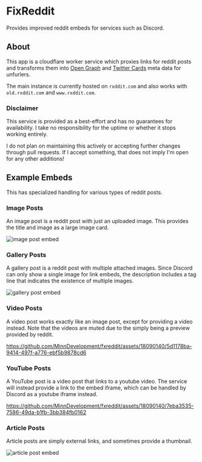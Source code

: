 [image-post-embed]: https://raw.githubusercontent.com/MinnDevelopment/fxreddit/master/assets/image-post-embed.png
[gallery-post-embed]: https://raw.githubusercontent.com/MinnDevelopment/fxreddit/master/assets/gallery-post-embed.png
[video-post-embed]: https://raw.githubusercontent.com/MinnDevelopment/fxreddit/master/assets/video-post-embed.mp4
[youtube-post-embed]: https://raw.githubusercontent.com/MinnDevelopment/fxreddit/master/assets/youtube-post-embed.mp4
[article-post-embed]: https://raw.githubusercontent.com/MinnDevelopment/fxreddit/master/assets/article-post-embed.png

# FixReddit

Provides improved reddit embeds for services such as Discord.

## About

This app is a cloudflare worker service which proxies links for reddit posts and transforms them into [Open Graph](https://ogp.me/) and [Twitter Cards](https://developer.twitter.com/en/docs/twitter-for-websites/cards/overview/markup) meta data for unfurlers.

The main instance is currently hosted on `rxddit.com` and also works with `old.rxddit.com` and `www.rxddit.com`.

### Disclaimer

This service is provided as a best-effort and has no guarantees for availability. I take no responsibility for the uptime or whether it stops working entirely.

I do not plan on maintaining this actively or accepting further changes through pull requests. If I accept something, that does not imply I'm open for any other additions!

## Example Embeds

This has specialized handling for various types of reddit posts.

### Image Posts

An image post is a reddit post with just an uploaded image. This provides the title and image as a large image card.

![image post embed][image-post-embed]

### Gallery Posts

A gallery post is a reddit post with multiple attached images. Since Discord can only show a single image for link embeds, the description includes a tag line that indicates the existence of multiple images.

![gallery post embed][gallery-post-embed]

### Video Posts

A video post works exactly like an image post, except for providing a video instead. Note that the videos are muted due to the simply being a preview provided by reddit.

https://github.com/MinnDevelopment/fxreddit/assets/18090140/5d1178ba-9414-497f-a776-ebf5b9878cd6

### YouTube Posts

A YouTube post is a video post that links to a youtube video. The service will instead provide a link to the embed iframe, which can be handled by Discord as a youtube iframe instead.

https://github.com/MinnDevelopment/fxreddit/assets/18090140/7eba3535-7586-49da-b1fb-3bb384fb0162

### Article Posts

Article posts are simply external links, and sometimes provide a thumbnail.

![article post embed][article-post-embed]
